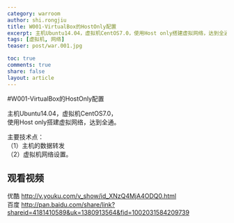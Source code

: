 ```yaml
---
category: warroom
author: shi.rongjiu
title: W001-VirtualBox的HostOnly配置
excerpt: 主机Ubuntu14.04，虚拟机CentOS7.0，使用Host only搭建虚拟网络，达到全通。
tags: [虚拟机, 网络]
teaser: post/war.001.jpg

toc: true
comments: true
share: false
layout: article
---
```


#W001-VirtualBox的HostOnly配置

主机Ubuntu14.04，虚拟机CentOS7.0，  
使用Host only搭建虚拟网络，达到全通。

主要技术点：  
（1）主机的数据转发  
（2）虚拟机网络设置。

## 观看视频

优酷 http://v.youku.com/v_show/id_XNzQ4MjA4ODQ0.html  
百度 http://pan.baidu.com/share/link?shareid=4181410589&uk=1380913564&fid=1002031584209739  
